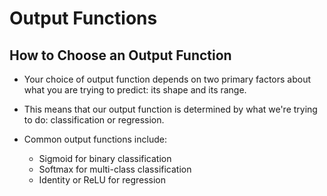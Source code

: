 # Output Functions
## How to Choose an Output Function

- Your choice of output function depends on two primary factors about what you are trying to predict: its shape and its range.
 - This means that our output function is determined by what we're trying to do: classification or regression.

- Common output functions include:
   - Sigmoid for binary classification
   - Softmax for multi-class classification
   - Identity or ReLU for regression
